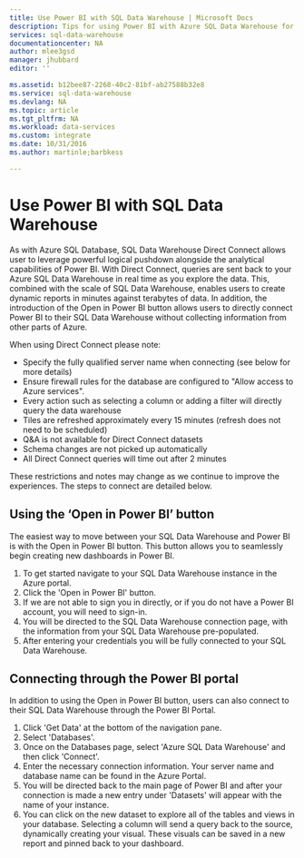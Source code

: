 ```yaml
---
title: Use Power BI with SQL Data Warehouse | Microsoft Docs
description: Tips for using Power BI with Azure SQL Data Warehouse for developing solutions.
services: sql-data-warehouse
documentationcenter: NA
author: mlee3gsd
manager: jhubbard
editor: ''

ms.assetid: b12bee87-2268-40c2-81bf-ab27588b32e8
ms.service: sql-data-warehouse
ms.devlang: NA
ms.topic: article
ms.tgt_pltfrm: NA
ms.workload: data-services
ms.custom: integrate
ms.date: 10/31/2016
ms.author: martinle;barbkess

---
```

# Use Power BI with SQL Data Warehouse
As with Azure SQL Database, SQL Data Warehouse Direct Connect allows user to leverage powerful logical pushdown alongside the analytical capabilities of Power BI.  With Direct Connect, queries are sent back to your Azure SQL Data Warehouse in real time as you explore the data.  This, combined with the scale of SQL Data Warehouse, enables users to create dynamic reports in minutes against terabytes of data.  In addition, the introduction of the Open in Power BI button allows users to directly connect Power BI to their SQL Data Warehouse without collecting information from other parts of Azure.

When using Direct Connect please note:

* Specify the fully qualified server name when connecting (see below for more details)
* Ensure firewall rules for the database are configured to "Allow access to Azure services".
* Every action such as selecting a column or adding a filter will  directly query the data warehouse
* Tiles are refreshed approximately every 15 minutes (refresh does not need to be scheduled)
* Q&A is not available for Direct Connect datasets
* Schema changes are not picked up automatically
* All Direct Connect queries will time out after 2 minutes

These restrictions and notes may change as we continue to improve the experiences. The steps to connect are detailed below.  

## Using the ‘Open in Power BI’ button
The easiest way to move between your SQL Data Warehouse and Power BI is with the Open in Power BI button. This button allows you to seamlessly begin creating new dashboards in Power BI.  

1. To get started navigate to your SQL Data Warehouse instance in the Azure portal.
2. Click the 'Open in Power BI' button.
3. If we are not able to sign you in directly, or if you do not have a Power BI account, you will need to sign-in.  
4. You will be directed to the SQL Data Warehouse connection page, with the information from your SQL Data Warehouse pre-populated.
5. After entering your credentials you will be fully connected to your SQL Data Warehouse.

## Connecting through the Power BI portal
In addition to using the Open in Power BI button, users can also connect to their SQL Data Warehouse through the Power BI Portal.

1. Click 'Get Data' at the bottom of the navigation pane.
2. Select 'Databases'.
3. Once on the Databases page, select 'Azure SQL Data Warehouse' and then click 'Connect'.
4. Enter the necessary connection information.  Your server name and database name can be found in the Azure Portal.
5. You will be directed back to the main page of Power BI and after your connection is made a new entry under 'Datasets' will appear with the name of your instance.  
6. You can click on the new dataset to explore all of the tables and views in your database. Selecting a column will send a query back to the source, dynamically creating your visual. These visuals can be saved in a new report and pinned back to your dashboard.

<!--Image references-->

<!--Article references-->
[SQL Data Warehouse development overview]:  ./sql-data-warehouse-overview-develop/
[SQL Data Warehouse integration overview]:  ./sql-data-warehouse-overview-integration/

<!--MSDN references-->

<!--Other Web references-->

